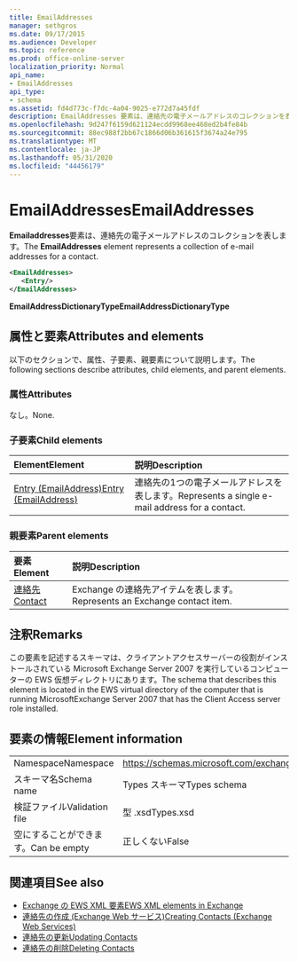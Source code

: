 ```yaml
---
title: EmailAddresses
manager: sethgros
ms.date: 09/17/2015
ms.audience: Developer
ms.topic: reference
ms.prod: office-online-server
localization_priority: Normal
api_name:
- EmailAddresses
api_type:
- schema
ms.assetid: fd4d773c-f7dc-4a04-9025-e772d7a45fdf
description: EmailAddresses 要素は、連絡先の電子メールアドレスのコレクションを表します。
ms.openlocfilehash: 9d247f6159d621124ecdd9968ee468ed2b4fe84b
ms.sourcegitcommit: 88ec988f2bb67c1866d06b361615f3674a24e795
ms.translationtype: MT
ms.contentlocale: ja-JP
ms.lasthandoff: 05/31/2020
ms.locfileid: "44456179"
---
```

# <a name="emailaddresses"></a><span data-ttu-id="c8978-103">EmailAddresses</span><span class="sxs-lookup"><span data-stu-id="c8978-103">EmailAddresses</span></span>

<span data-ttu-id="c8978-104">**Emailaddresses**要素は、連絡先の電子メールアドレスのコレクションを表します。</span><span class="sxs-lookup"><span data-stu-id="c8978-104">The **EmailAddresses** element represents a collection of e-mail addresses for a contact.</span></span> 
  
```xml
<EmailAddresses>
   <Entry/>
</EmailAddresses>
```

 <span data-ttu-id="c8978-105">**EmailAddressDictionaryType**</span><span class="sxs-lookup"><span data-stu-id="c8978-105">**EmailAddressDictionaryType**</span></span>
## <a name="attributes-and-elements"></a><span data-ttu-id="c8978-106">属性と要素</span><span class="sxs-lookup"><span data-stu-id="c8978-106">Attributes and elements</span></span>

<span data-ttu-id="c8978-107">以下のセクションで、属性、子要素、親要素について説明します。</span><span class="sxs-lookup"><span data-stu-id="c8978-107">The following sections describe attributes, child elements, and parent elements.</span></span>
  
### <a name="attributes"></a><span data-ttu-id="c8978-108">属性</span><span class="sxs-lookup"><span data-stu-id="c8978-108">Attributes</span></span>

<span data-ttu-id="c8978-109">なし。</span><span class="sxs-lookup"><span data-stu-id="c8978-109">None.</span></span>
  
### <a name="child-elements"></a><span data-ttu-id="c8978-110">子要素</span><span class="sxs-lookup"><span data-stu-id="c8978-110">Child elements</span></span>

|<span data-ttu-id="c8978-111">**Element**</span><span class="sxs-lookup"><span data-stu-id="c8978-111">**Element**</span></span>|<span data-ttu-id="c8978-112">**説明**</span><span class="sxs-lookup"><span data-stu-id="c8978-112">**Description**</span></span>|
|:-----|:-----|
|[<span data-ttu-id="c8978-113">Entry (EmailAddress)</span><span class="sxs-lookup"><span data-stu-id="c8978-113">Entry (EmailAddress)</span></span>](entry-emailaddress.md) <br/> |<span data-ttu-id="c8978-114">連絡先の1つの電子メールアドレスを表します。</span><span class="sxs-lookup"><span data-stu-id="c8978-114">Represents a single e-mail address for a contact.</span></span>  <br/> |
   
### <a name="parent-elements"></a><span data-ttu-id="c8978-115">親要素</span><span class="sxs-lookup"><span data-stu-id="c8978-115">Parent elements</span></span>

|<span data-ttu-id="c8978-116">**要素**</span><span class="sxs-lookup"><span data-stu-id="c8978-116">**Element**</span></span>|<span data-ttu-id="c8978-117">**説明**</span><span class="sxs-lookup"><span data-stu-id="c8978-117">**Description**</span></span>|
|:-----|:-----|
|[<span data-ttu-id="c8978-118">連絡先</span><span class="sxs-lookup"><span data-stu-id="c8978-118">Contact</span></span>](contact.md) <br/> |<span data-ttu-id="c8978-119">Exchange の連絡先アイテムを表します。</span><span class="sxs-lookup"><span data-stu-id="c8978-119">Represents an Exchange contact item.</span></span>  <br/> |
   
## <a name="remarks"></a><span data-ttu-id="c8978-120">注釈</span><span class="sxs-lookup"><span data-stu-id="c8978-120">Remarks</span></span>

<span data-ttu-id="c8978-121">この要素を記述するスキーマは、クライアントアクセスサーバーの役割がインストールされている Microsoft Exchange Server 2007 を実行しているコンピューターの EWS 仮想ディレクトリにあります。</span><span class="sxs-lookup"><span data-stu-id="c8978-121">The schema that describes this element is located in the EWS virtual directory of the computer that is running MicrosoftExchange Server 2007 that has the Client Access server role installed.</span></span>
  
## <a name="element-information"></a><span data-ttu-id="c8978-122">要素の情報</span><span class="sxs-lookup"><span data-stu-id="c8978-122">Element information</span></span>

|||
|:-----|:-----|
|<span data-ttu-id="c8978-123">Namespace</span><span class="sxs-lookup"><span data-stu-id="c8978-123">Namespace</span></span>  <br/> |https://schemas.microsoft.com/exchange/services/2006/types  <br/> |
|<span data-ttu-id="c8978-124">スキーマ名</span><span class="sxs-lookup"><span data-stu-id="c8978-124">Schema name</span></span>  <br/> |<span data-ttu-id="c8978-125">Types スキーマ</span><span class="sxs-lookup"><span data-stu-id="c8978-125">Types schema</span></span>  <br/> |
|<span data-ttu-id="c8978-126">検証ファイル</span><span class="sxs-lookup"><span data-stu-id="c8978-126">Validation file</span></span>  <br/> |<span data-ttu-id="c8978-127">型 .xsd</span><span class="sxs-lookup"><span data-stu-id="c8978-127">Types.xsd</span></span>  <br/> |
|<span data-ttu-id="c8978-128">空にすることができます。</span><span class="sxs-lookup"><span data-stu-id="c8978-128">Can be empty</span></span>  <br/> |<span data-ttu-id="c8978-129">正しくない</span><span class="sxs-lookup"><span data-stu-id="c8978-129">False</span></span>  <br/> |
   
## <a name="see-also"></a><span data-ttu-id="c8978-130">関連項目</span><span class="sxs-lookup"><span data-stu-id="c8978-130">See also</span></span>

- [<span data-ttu-id="c8978-131">Exchange の EWS XML 要素</span><span class="sxs-lookup"><span data-stu-id="c8978-131">EWS XML elements in Exchange</span></span>](ews-xml-elements-in-exchange.md)
- [<span data-ttu-id="c8978-132">連絡先の作成 (Exchange Web サービス)</span><span class="sxs-lookup"><span data-stu-id="c8978-132">Creating Contacts (Exchange Web Services)</span></span>](https://msdn.microsoft.com/library/4845917e-70d1-481c-bbd7-011ec6571789%28Office.15%29.aspx) 
- [<span data-ttu-id="c8978-133">連絡先の更新</span><span class="sxs-lookup"><span data-stu-id="c8978-133">Updating Contacts</span></span>](https://msdn.microsoft.com/library/9a865953-b94a-4229-b632-2dee433314be%28Office.15%29.aspx) 
- [<span data-ttu-id="c8978-134">連絡先の削除</span><span class="sxs-lookup"><span data-stu-id="c8978-134">Deleting Contacts</span></span>](https://msdn.microsoft.com/library/fcc3dc84-cd3e-455e-a1a7-ae6921c9b588%28Office.15%29.aspx)

